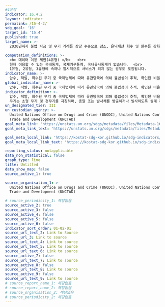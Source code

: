 ```yaml
---
#4유형
indicator: 16.4.2
layout: indicator
permalink: /16-4-2/
sdg_goal: '16'
target_id: '16.4'
published: true
target_name: >-
  2030년까지 불법 자금 및 무기 거래를 상당 수준으로 감소, 은닉재산 회수 및 환수를 강화하며, 모든 형태의 조직화된 범죄를 방지

computation_definitions: >-
  <b> 데이터 이용 제한(4유형) </b>   <br>
  현재 이용할 수 있는 국내통계, 국제기구통계, 국내유사통계가 없습니다.  <br> 
  1유형, 2유형, 3유형에 속하나 일시적으로 서비스가 되지 않는 경우도 포함됩니다.
indicator_name: >-
  압수, 적발, 회수된 무기 중 국제법제에 따라 유관당국에 의해 불법성이 추적, 확인된 비율
global_indicator_name: >-
  압수, 적발, 회수된 무기 중 국제법제에 따라 유관당국에 의해 불법성이 추적, 확인된 비율
indicator_definition: >-
  압수, 적발, 회수된 무기 중 국제법제에 따라 유관당국에 의해 불법성이 추적, 확인된 비율.  
  무기는 소형 무기 및 경무기를 지칭하며, 총알 또는 발사체를 방출하거나 발사하도록 설계 혹은 변형 가능한 휴대용 무기로 정의됨
un_designated_tier: III
un_custodian_agency: >-
  United Nations Office on Drugs and Crime (UNODC), United Nations Conference on
  Trade and Development (UNCTAD)
goal_meta_link: 'https://unstats.un.org/sdgs/metadata/files/Metadata-16-04-02.pdf'
goal_meta_link_text: 'https://unstats.un.org/sdgs/metadata/files/Metadata-16-04-02.pdf'

goal_meta_local_link: 'https://kostat-sdg-kor.github.io/sdg-indicators/public/data/Metadata-16-04-02_KOR.pdf'
goal_meta_local_link_text: 'https://kostat-sdg-kor.github.io/sdg-indicators/public/data/Metadata-16-04-02_KOR.pdf'

reporting_status: notapplicable
data_non_statistical: false
graph_type: line
title: Untitled
data_show_map: false
source_active_1: true

source_organisation_1: >-
  United Nations Office on Drugs and Crime (UNODC), United Nations Conference on
  Trade and Development (UNCTAD)

# source_periodicity_1: 해당없음
source_active_2: true
source_active_3: false
source_active_4: false
source_active_5: false
source_active_6: false
indicator_sort_order: 01-02-01
source_url_text_2: Link to Source
source_url_3: Link to source
source_url_text_4: Link to source
source_url_text_5: Link to source
source_url_text_6: Link to source
source_active_7: false
source_url_text_7: Link to source
source_active_8: false
source_url_text_8: Link to source
source_active_9: false
source_url_text_9: Link to source
# source_report_name_1: 해당없음
# source_report_name_2: 해당없음
# source_organisation_2: 해당없음
# source_periodicity_2: 해당없음
---
```

